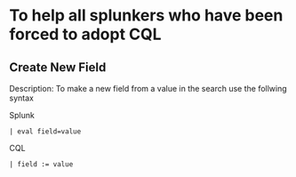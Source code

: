 # To help all splunkers who have been forced to adopt CQL

## Create New Field
Description: To make a new field from a value in the search use the follwing syntax

Splunk

```| eval field=value```

CQL

```| field := value```               
